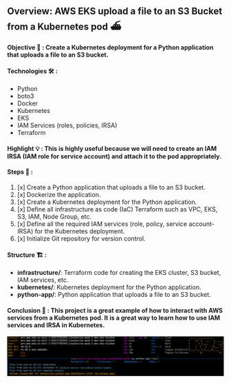 ## Overview: AWS EKS upload a file to an S3 Bucket from a Kubernetes pod ⛴️

#### Objective 🎯 : Create a Kubernetes deployment for a Python application that uploads a file to an S3 bucket.

#### Technologies 🛠️ :
- Python 
- boto3 
- Docker
- Kubernetes
- EKS
- IAM Services (roles, policies, IRSA)
- Terraform

#### Highlight 💡 : This is highly useful because we will need to create an IAM IRSA (IAM role for service account) and attach it to the pod appropriately.

#### Steps 📝 :

1. [x] Create a Python application that uploads a file to an S3 bucket.  
2. [x] Dockerize the application.  
3. [x] Create a Kubernetes deployment for the Python application.  
4. [x] Define all infrastructure as code (IaC) Terraform such as VPC, EKS, S3, IAM, Node Group, etc.  
5. [x] Define all the required IAM services (role, policy, service account-IRSA) for the Kubernetes deployment.  
6. [x] Initialize Git repository for version control.  

#### Structure 🏗️ :
- **infrastructure/**: Terraform code for creating the EKS cluster, S3 bucket, IAM services, etc.  
- **kubernetes/**: Kubernetes deployment for the Python application.  
- **python-app/**: Python application that uploads a file to an S3 bucket.  

#### Conclusion 📌 : This project is a great example of how to interact with AWS services from a Kubernetes pod. It is a great way to learn how to use IAM services and IRSA in Kubernetes.

![codesnap](https://github.com/assafdori/pod-to-s3/blob/main/k9s.png)
